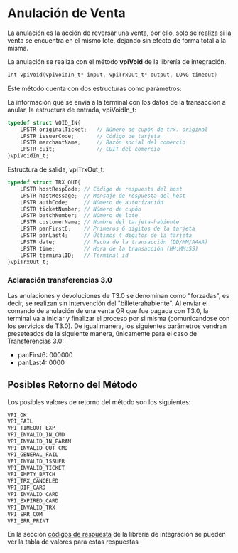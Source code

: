 # Anulación de Venta
La anulación es la acción de reversar una venta, por ello, solo se realiza si la venta se encuentra en el mismo lote, dejando sin efecto de forma total a la misma.

La anulación se realiza con el método **vpiVoid** de la librería de integración.

````c
Int vpiVoid(vpiVoidIn_t* input, vpiTrxOut_t* output, LONG timeout)
````
Este método cuenta con dos estructuras como parámetros:

La información que se envia a la terminal con los datos de la transacción a anular, la estructura de entrada, vpiVoidIn_t:

````c
typedef struct VOID_IN{  	
	LPSTR originalTicket;   // Número de cupón de trx. original  
	LPSTR issuerCode;       // Código de tarjeta
	LPSTR merchantName;     // Razón social del comercio
	LPSTR cuit;             // CUIT del comercio
}vpiVoidIn_t;
````

Estructura de salida, vpiTrxOut_t:
````c
typedef struct TRX_OUT{   	
	LPSTR hostRespCode; // Código de respuesta del host   
	LPSTR hostMessage;  // Mensaje de respuesta del host   
	LPSTR authCode;     // Número de autorización   
	LPSTR ticketNumber; // Número de cupón   
	LPSTR batchNumber;  // Número de lote   
	LPSTR customerName; // Nombre del tarjeta-habiente
  	LPSTR panFirst6;    // Primeros 6 digitos de la tarjeta
	LPSTR panLast4;     // Últimos 4 digitos de la tarjeta   
	LPSTR date;         // Fecha de la transacción (DD/MM/AAAA)  
	LPSTR time;         // Hora de la transacción (HH:MM:SS)
	LPSTR terminalID;   // Terminal id
}vpiTrxOut_t;
````

### Aclaración transferencias 3.0  
Las anulaciones y devoluciones de T3.0 se denominan como "forzadas", es decir, se realizan sin intervención del "billeterahabiente". Al enviar el comando de anulación de una venta QR que fue pagada con T3.0, la terminal va a iniciar y finalizar el proceso por si misma (comunicandose con los servicios de T3.0).
De igual manera, los siguientes parámetros vendran preseteados de la siguiente manera, únicamente para el caso de Transferencias 3.0:
- panFirst6: 000000
- panLast4: 0000

## Posibles Retorno del Método
Los posibles valores de retorno del método son los siguientes:
````c
VPI_OK
VPI_FAIL
VPI_TIMEOUT_EXP
VPI_INVALID_IN_CMD
VPI_INVALID_IN_PARAM
VPI_INVALID_OUT_CMD
VPI_GENERAL_FAIL
VPI_INVALID_ISSUER
VPI_INVALID_TICKET
VPI_EMPTY_BATCH
VPI_TRX_CANCELED
VPI_DIF_CARD
VPI_INVALID_CARD
VPI_EXPIRED_CARD
VPI_INVALID_TRX 
VPI_ERR_COM
VPI_ERR_PRINT
````
En la sección [códigos de respuesta](../Libreria/codigosRespuesta.md) de la librería de integración se pueden ver la tabla de valores para estas respuestas